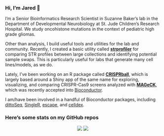 
<!-- README.md is generated from README.Rmd. Please edit that file -->

### Hi, I’m Jared 👋

I’m a Senior Bioinformatics Research Scientist in Suzanne Baker’s lab in
the Department of Developmental Neurobiology at St. Jude Children’s
Research Hospital. We study oncohistone mutations in the context of
pediatric high grade gliomas.

Other than analysis, I build useful tools and utilities for the lab and
community. Recently, I created a basic utility called
[**strprofiler**](https://github.com/j-andrews7/strprofiler) for
comparing STR profiles between large collections and identifying
potential sample swaps. This is particularly useful for labs that
generate many cell lines/models, as we do.

Lately, I’ve been working on an R package called
[**CRISPRball**](https://github.com/j-andrews7/CRISPRball), which is
largely based around a Shiny app of the same name for exploring,
visualizing, and comparing CRISPR-Cas9 screens analyzed with
[**MAGeCK**](https://sourceforge.net/projects/mageck/), which was recently accepted into [Bioconductor](https://bioconductor.org/packages/release/bioc/html/CRISPRball.html).

I am/have been involved in a handful of Bioconductor packages, including
[dittoSeq](https://bioconductor.org/packages/release/bioc/html/dittoSeq.html),
[SingleR](https://bioconductor.org/packages/release/bioc/html/SingleR.html),
[escape](https://bioconductor.org/packages/release/bioc/html/escape.html),
and
[celldex](http://bioconductor.org/packages/release/data/experiment/html/celldex.html).

### Here’s some stats on my GitHub repos

<p align="center">

<img src="https://github-readme-stats.vercel.app/api?username=j-andrews7&show_icons=true&theme=dracula">
<img src="https://github-readme-stats.vercel.app/api/top-langs/?username=j-andrews7&hide=html,css,jupyter%20notebook&layout=compact">

</p>


